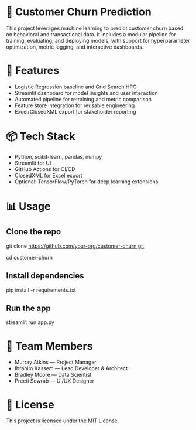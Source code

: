 # 🧠  Customer Churn Prediction
This project leverages machine learning to predict customer churn based on behavioral and transactional data. It includes a modular pipeline for training, evaluating, and deploying models, with support for hyperparameter optimization, metric logging, and interactive dashboards.
# 🚀 Features
- Logistic Regression baseline and Grid Search HPO
- Streamlit dashboard for model insights and user interaction
- Automated pipeline for retraining and metric comparison
- Feature store integration for reusable engineering
- Excel/ClosedXML export for stakeholder reporting
# 📦 Tech Stack
- Python, scikit-learn, pandas, numpy
- Streamlit for UI
- GitHub Actions for CI/CD
- ClosedXML for Excel export
- Optional: TensorFlow/PyTorch for deep learning extensions
# 📊 Usage
## Clone the repo

git clone https://github.com/your-org/customer-churn.git

cd customer-churn

## Install dependencies
pip install -r requirements.txt

## Run the app
streamlit run app.py


# 👥 Team Members
- Murray Atkins — Project Manager
- Ibrahim Kassem — Lead Developer & Architect
- Bradley Moore — Data Scientist
- Preeti Sowrab — UI/UX Designer

# 📄 License
This project is licensed under the MIT License.


